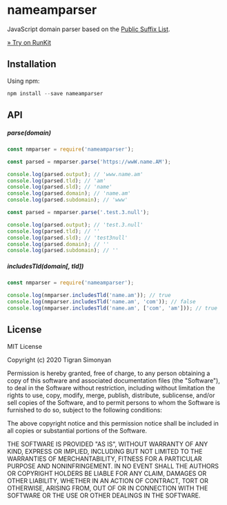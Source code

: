 # nameamparser

JavaScript domain parser based on the [Public Suffix List](https://publicsuffix.org/). 

[» Try on RunKit](https://npm.runkit.com/nameamparser)

## Installation

Using npm:

```js
npm install --save nameamparser
```

## API

##### parse(domain)

```js
const nmparser = require('nameamparser');
```



```js
const parsed = nmparser.parse('https://wwW.name.AM');

console.log(parsed.output); // 'www.name.am'
console.log(parsed.tld); // 'am'
console.log(parsed.sld); // 'name'
console.log(parsed.domain); // 'name.am'
console.log(parsed.subdomain); // 'www'

```

```js
const parsed = nmparser.parse('.test.3.null');

console.log(parsed.output); // 'test.3.null'
console.log(parsed.tld); // ''
console.log(parsed.sld); // 'test3null'
console.log(parsed.domain); // ''
console.log(parsed.subdomain); // ''

```

##### includesTld(domain[, tld])


```js
const nmparser = require('nameamparser');

console.log(nmparser.includesTld('name.am')); // true
console.log(nmparser.includesTld('name.am', 'com')); // false
console.log(nmparser.includesTld('name.am', ['com', 'am'])); // true

```

## License

MIT License

Copyright (c) 2020 Tigran Simonyan

Permission is hereby granted, free of charge, to any person obtaining a copy
of this software and associated documentation files (the "Software"), to deal
in the Software without restriction, including without limitation the rights
to use, copy, modify, merge, publish, distribute, sublicense, and/or sell
copies of the Software, and to permit persons to whom the Software is
furnished to do so, subject to the following conditions:

The above copyright notice and this permission notice shall be included in all
copies or substantial portions of the Software.

THE SOFTWARE IS PROVIDED "AS IS", WITHOUT WARRANTY OF ANY KIND, EXPRESS OR
IMPLIED, INCLUDING BUT NOT LIMITED TO THE WARRANTIES OF MERCHANTABILITY,
FITNESS FOR A PARTICULAR PURPOSE AND NONINFRINGEMENT. IN NO EVENT SHALL THE
AUTHORS OR COPYRIGHT HOLDERS BE LIABLE FOR ANY CLAIM, DAMAGES OR OTHER
LIABILITY, WHETHER IN AN ACTION OF CONTRACT, TORT OR OTHERWISE, ARISING FROM,
OUT OF OR IN CONNECTION WITH THE SOFTWARE OR THE USE OR OTHER DEALINGS IN THE
SOFTWARE.
